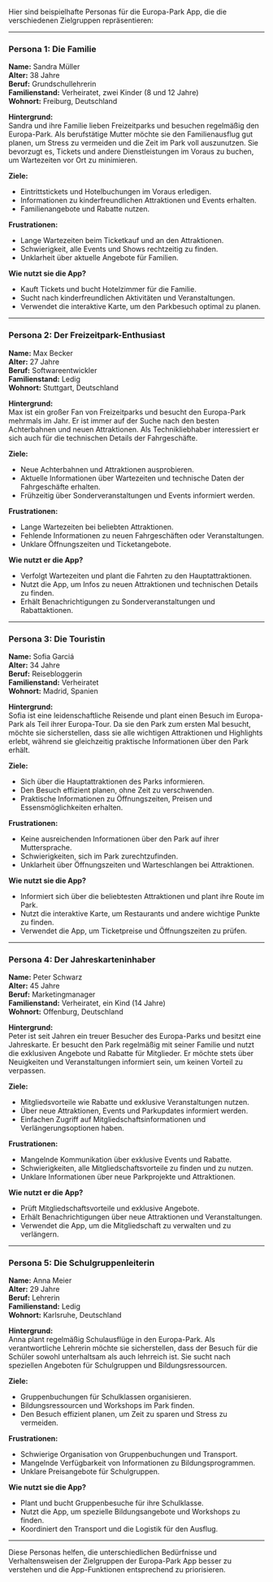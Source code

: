 Hier sind beispielhafte Personas für die Europa-Park App, die die verschiedenen Zielgruppen repräsentieren:

---

### **Persona 1: Die Familie**
**Name:** Sandra Müller  
**Alter:** 38 Jahre  
**Beruf:** Grundschullehrerin  
**Familienstand:** Verheiratet, zwei Kinder (8 und 12 Jahre)  
**Wohnort:** Freiburg, Deutschland

**Hintergrund:**  
Sandra und ihre Familie lieben Freizeitparks und besuchen regelmäßig den Europa-Park. Als berufstätige Mutter möchte sie den Familienausflug gut planen, um Stress zu vermeiden und die Zeit im Park voll auszunutzen. Sie bevorzugt es, Tickets und andere Dienstleistungen im Voraus zu buchen, um Wartezeiten vor Ort zu minimieren.

**Ziele:**
- Eintrittstickets und Hotelbuchungen im Voraus erledigen.
- Informationen zu kinderfreundlichen Attraktionen und Events erhalten.
- Familienangebote und Rabatte nutzen.

**Frustrationen:**
- Lange Wartezeiten beim Ticketkauf und an den Attraktionen.
- Schwierigkeit, alle Events und Shows rechtzeitig zu finden.
- Unklarheit über aktuelle Angebote für Familien.

**Wie nutzt sie die App?**
- Kauft Tickets und bucht Hotelzimmer für die Familie.
- Sucht nach kinderfreundlichen Aktivitäten und Veranstaltungen.
- Verwendet die interaktive Karte, um den Parkbesuch optimal zu planen.

---

### **Persona 2: Der Freizeitpark-Enthusiast**
**Name:** Max Becker  
**Alter:** 27 Jahre  
**Beruf:** Softwareentwickler  
**Familienstand:** Ledig  
**Wohnort:** Stuttgart, Deutschland

**Hintergrund:**  
Max ist ein großer Fan von Freizeitparks und besucht den Europa-Park mehrmals im Jahr. Er ist immer auf der Suche nach den besten Achterbahnen und neuen Attraktionen. Als Technikliebhaber interessiert er sich auch für die technischen Details der Fahrgeschäfte.

**Ziele:**
- Neue Achterbahnen und Attraktionen ausprobieren.
- Aktuelle Informationen über Wartezeiten und technische Daten der Fahrgeschäfte erhalten.
- Frühzeitig über Sonderveranstaltungen und Events informiert werden.

**Frustrationen:**
- Lange Wartezeiten bei beliebten Attraktionen.
- Fehlende Informationen zu neuen Fahrgeschäften oder Veranstaltungen.
- Unklare Öffnungszeiten und Ticketangebote.

**Wie nutzt er die App?**
- Verfolgt Wartezeiten und plant die Fahrten zu den Hauptattraktionen.
- Nutzt die App, um Infos zu neuen Attraktionen und technischen Details zu finden.
- Erhält Benachrichtigungen zu Sonderveranstaltungen und Rabattaktionen.

---

### **Persona 3: Die Touristin**
**Name:** Sofia Garciá  
**Alter:** 34 Jahre  
**Beruf:** Reisebloggerin  
**Familienstand:** Verheiratet  
**Wohnort:** Madrid, Spanien

**Hintergrund:**  
Sofia ist eine leidenschaftliche Reisende und plant einen Besuch im Europa-Park als Teil ihrer Europa-Tour. Da sie den Park zum ersten Mal besucht, möchte sie sicherstellen, dass sie alle wichtigen Attraktionen und Highlights erlebt, während sie gleichzeitig praktische Informationen über den Park erhält.

**Ziele:**
- Sich über die Hauptattraktionen des Parks informieren.
- Den Besuch effizient planen, ohne Zeit zu verschwenden.
- Praktische Informationen zu Öffnungszeiten, Preisen und Essensmöglichkeiten erhalten.

**Frustrationen:**
- Keine ausreichenden Informationen über den Park auf ihrer Muttersprache.
- Schwierigkeiten, sich im Park zurechtzufinden.
- Unklarheit über Öffnungszeiten und Warteschlangen bei Attraktionen.

**Wie nutzt sie die App?**
- Informiert sich über die beliebtesten Attraktionen und plant ihre Route im Park.
- Nutzt die interaktive Karte, um Restaurants und andere wichtige Punkte zu finden.
- Verwendet die App, um Ticketpreise und Öffnungszeiten zu prüfen.

---

### **Persona 4: Der Jahreskarteninhaber**
**Name:** Peter Schwarz  
**Alter:** 45 Jahre  
**Beruf:** Marketingmanager  
**Familienstand:** Verheiratet, ein Kind (14 Jahre)  
**Wohnort:** Offenburg, Deutschland

**Hintergrund:**  
Peter ist seit Jahren ein treuer Besucher des Europa-Parks und besitzt eine Jahreskarte. Er besucht den Park regelmäßig mit seiner Familie und nutzt die exklusiven Angebote und Rabatte für Mitglieder. Er möchte stets über Neuigkeiten und Veranstaltungen informiert sein, um keinen Vorteil zu verpassen.

**Ziele:**
- Mitgliedsvorteile wie Rabatte und exklusive Veranstaltungen nutzen.
- Über neue Attraktionen, Events und Parkupdates informiert werden.
- Einfachen Zugriff auf Mitgliedschaftsinformationen und Verlängerungsoptionen haben.

**Frustrationen:**
- Mangelnde Kommunikation über exklusive Events und Rabatte.
- Schwierigkeiten, alle Mitgliedschaftsvorteile zu finden und zu nutzen.
- Unklare Informationen über neue Parkprojekte und Attraktionen.

**Wie nutzt er die App?**
- Prüft Mitgliedschaftsvorteile und exklusive Angebote.
- Erhält Benachrichtigungen über neue Attraktionen und Veranstaltungen.
- Verwendet die App, um die Mitgliedschaft zu verwalten und zu verlängern.

---

### **Persona 5: Die Schulgruppenleiterin**
**Name:** Anna Meier  
**Alter:** 29 Jahre  
**Beruf:** Lehrerin  
**Familienstand:** Ledig  
**Wohnort:** Karlsruhe, Deutschland

**Hintergrund:**  
Anna plant regelmäßig Schulausflüge in den Europa-Park. Als verantwortliche Lehrerin möchte sie sicherstellen, dass der Besuch für die Schüler sowohl unterhaltsam als auch lehrreich ist. Sie sucht nach speziellen Angeboten für Schulgruppen und Bildungsressourcen.

**Ziele:**
- Gruppenbuchungen für Schulklassen organisieren.
- Bildungsressourcen und Workshops im Park finden.
- Den Besuch effizient planen, um Zeit zu sparen und Stress zu vermeiden.

**Frustrationen:**
- Schwierige Organisation von Gruppenbuchungen und Transport.
- Mangelnde Verfügbarkeit von Informationen zu Bildungsprogrammen.
- Unklare Preisangebote für Schulgruppen.

**Wie nutzt sie die App?**
- Plant und bucht Gruppenbesuche für ihre Schulklasse.
- Nutzt die App, um spezielle Bildungsangebote und Workshops zu finden.
- Koordiniert den Transport und die Logistik für den Ausflug.

---

Diese Personas helfen, die unterschiedlichen Bedürfnisse und Verhaltensweisen der Zielgruppen der Europa-Park App besser zu verstehen und die App-Funktionen entsprechend zu priorisieren.